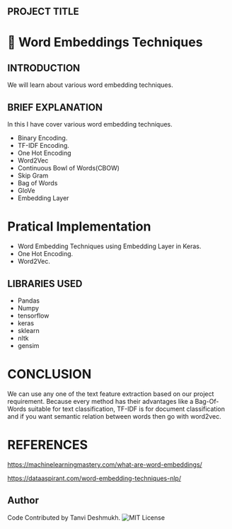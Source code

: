 ## PROJECT TITLE
# :pushpin: **Word Embeddings Techniques**


## INTRODUCTION
We will learn about various word embedding techniques.

## BRIEF EXPLANATION
In this I have cover various word embedding techniques.

* Binary Encoding.
* TF-IDF Encoding.
* One Hot Encoding
* Word2Vec
* Continuous Bowl of Words(CBOW)
* Skip Gram
* Bag of Words
* GloVe
* Embedding Layer

# Pratical Implementation

* Word Embedding Techniques using Embedding Layer in Keras.
* One Hot Encoding.
* Word2Vec.
 
## LIBRARIES USED

* Pandas
* Numpy
* tensorflow
* keras
* sklearn
* nltk
* gensim

#  CONCLUSION
We can use any one of the text feature extraction based on our project requirement. Because every method has their advantages  like a Bag-Of-Words suitable for text classification, TF-IDF is for document classification and if you want semantic relation between words then go with word2vec.
# REFERENCES
https://machinelearningmastery.com/what-are-word-embeddings/

https://dataaspirant.com/word-embedding-techniques-nlp/













## Author
Code Contributed by Tanvi Deshmukh.
![MIT License](https://img.shields.io/badge/Made_With_Jupyter-2CA5E0?style=for-the-badge_Color=whit)

  
